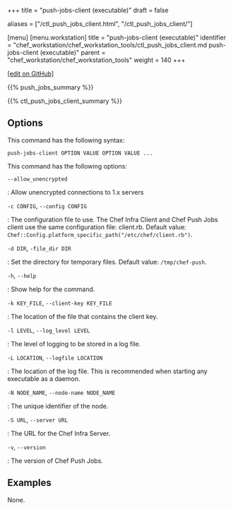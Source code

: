 +++
title = "push-jobs-client (executable)"
draft = false

aliases = ["/ctl_push_jobs_client.html", "/ctl_push_jobs_client/"]

[menu]
  [menu.workstation]
    title = "push-jobs-client (executable)"
    identifier = "chef_workstation/chef_workstation_tools/ctl_push_jobs_client.md push-jobs-client (executable)"
    parent = "chef_workstation/chef_workstation_tools"
    weight = 140
+++

[\[edit on GitHub\]](https://github.com/chef/chef-workstation/blob/master/docs-chef-io/content/workstation/ctl_push_jobs_client.md)

{{% push_jobs_summary %}}

{{% ctl_push_jobs_client_summary %}}

## Options

This command has the following syntax:

    push-jobs-client OPTION VALUE OPTION VALUE ...

This command has the following options:

`--allow_unencrypted`

:   Allow unencrypted connections to 1.x servers

`-c CONFIG`, `--config CONFIG`

:   The configuration file to use. The Chef Infra Client and Chef Push
    Jobs client use the same configuration file: client.rb. Default
    value: `Chef::Config.platform_specific_path("/etc/chef/client.rb")`.

`-d DIR`, `-file_dir DIR`

:   Set the directory for temporary files. Default value:
    `/tmp/chef-push`.

`-h`, `--help`

:   Show help for the command.

`-k KEY_FILE`, `--client-key KEY_FILE`

:   The location of the file that contains the client key.

`-l LEVEL`, `--log_level LEVEL`

:   The level of logging to be stored in a log file.

`-L LOCATION`, `--logfile LOCATION`

:   The location of the log file. This is recommended when starting any
    executable as a daemon.

`-N NODE_NAME`, `--node-name NODE_NAME`

:   The unique identifier of the node.

`-S URL`, `--server URL`

:   The URL for the Chef Infra Server.

`-v`, `--version`

:   The version of Chef Push Jobs.

## Examples

None.
